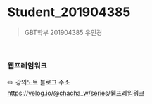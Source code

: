 # Student_201904385

> GBT학부 201904385 우인경

<br>

### 웹프레임워크  

✏️ 강의노트 블로그 주소   
https://velog.io/@chacha_w/series/웹프레임워크